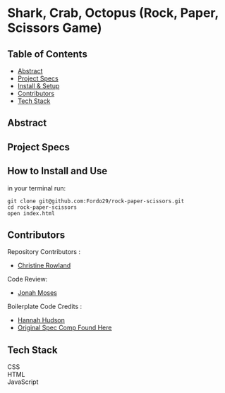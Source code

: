 # Shark, Crab, Octopus (Rock, Paper, Scissors Game)


## Table of Contents   
  - [Abstract](#abstract)   
  - [Project Specs](#project-specs)   
  - [Install & Setup](#set-up)
  - [Contributors](#contributors)   
  - [Tech Stack](#tech-stack)   

## Abstract   

## Project Specs


## How to Install and Use   
in your terminal run:
```   
git clone git@github.com:Fordo29/rock-paper-scissors.git
cd rock-paper-scissors   
open index.html      
```
## Contributors  
Repository Contributors :      
- [Christine Rowland](https://github.com/Fordo29)

Code Review:
- [Jonah Moses](https://github.com/JonahMoses)

Boilerplate Code Credits :     
- [Hannah Hudson](https://github.com/hannahhch)     
- [Original Spec Comp Found Here](https://frontend.turing.edu/projects/module-1/rock-paper-scissors-solo.html)     



## Tech Stack  
CSS  
HTML  
JavaScript  
